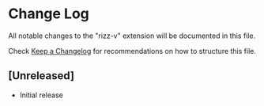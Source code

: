# Change Log

All notable changes to the "rizz-v" extension will be documented in this file.

Check [Keep a Changelog](http://keepachangelog.com/) for recommendations on how to structure this file.

## [Unreleased]

- Initial release